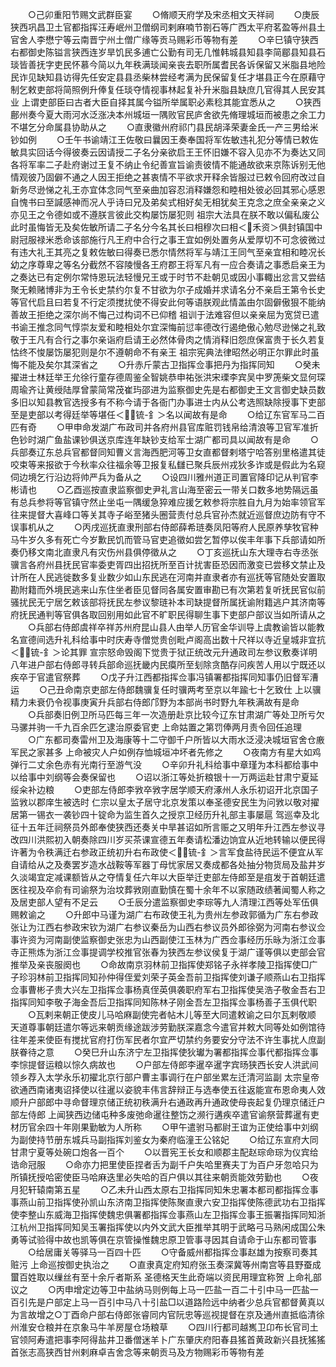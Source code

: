 <!-- { "loadSidebar": true } -->
　　○己卯重阳节赐文武群臣宴
　　○脩顺天府学及宋丞相文天祥祠
　　○庚辰狭西巩昌卫土官都指挥汪寿岷州卫僧纲司剌麻喃节劄石等广西太平府茗盈等州县土官舍人李懋宁等云南晋宁州土僧广缘等贡马赐彩币等物有差
　　○辛巳镇守狭西右都御史陈镒言狭西连岁旱饥民多逋亡公勤有司无几惟韩城县知县李简郿县知县石琰皆善抚字吏民怀慕今简以九年秩满琰闻亲丧去职所属耆民各诉保留又米脂县地险民诈见缺知县访得先任安定县县丞柴林尝经考满为民保留复任才堪县正今在原藉守制乞敕吏部将简照例升俸复任琰夺情视事林起复补升米脂县缺庶几官得其人民安其业  上谓吏部臣曰古者大臣自择其属今镒所举属职必素稔其能宜悉从之
　　○狭西鄜州奏今夏大雨河水泛涨决本州城垣一隅败官民庐舍欲先脩理城垣而被患之余工力不堪乞分命属县协助从之
　　○直隶徽州府祁门县民胡泽荣妻金氏一产三男给米钞如例
　　○壬午书谕靖江王佐敬曰曩因王奏奉国将军佐敏违礼犯分等情已敕佐敏具实回话今得彼奏云因请授二子名分亲欲启王王怀旧嫌不容入见亦不为奏达又同各将军率二子赴府谢过王复不纳止令纪善宣旨谕责彼情不能通故欲来京陈诉别无他情观彼乃固僻不通之人因王拒绝之甚衷情不平欲求开释余皆服过已敕令回府改过自新务尽逊悌之礼王亦宜体念同气至亲曲加容忍消释嫌怨和睦相处彼必回其邪心感恩自愧书曰至諴感神而况人乎诗曰兄及弟矣式相好矣无相犹矣王克念之庶全亲亲之义亦见王之令德如或不遵朕言彼此交构屡饬屡犯则  祖宗大法具在朕不敢以偏私废公此时虽悔皆无及矣佐敏所请二子名分今名其长曰相穆次曰相＜禾资＞俱封镇国中尉冠服禄米悉命该部施行凡王府中合行之事王宜如例处置务从爱厚切不可念彼微过有违大礼王其亮之复敕佐敏曰得奏已悉尔情然将军与靖江王同气至亲宜相和睦况长幼之序尊卑之等名分截然不容陵慢各王府郡王将军凡有一应合奏请之事悉启亲王为之奏达已有定例尔常恃恩玩法轻慢兄王或于时节不赴朝见或因小事輙出忿言又尝结聚无赖赌博非为王令长史禁约尔复不甘欲为尔子成婚并求请名分不亲启王第令长史等官代启且曰若复不行定须搅扰使不得安此何等语朕观此情盖由尔固僻傲狠不能纳善故王拒绝之深尔尚不悔己过构词不已仰稽  祖训于法难容但以亲亲屈为宽贷已遣书谕王推念同气惇崇友爱和睦相处尔宜深悔前愆率德改行遏绝傲心勉尽逊悌之礼致敬于王凡有合行之事尔亲诣府启请王必然体骨肉之情消释旧怨庶保富贵于长久若复怙终不悛屡饬屡犯则是尔不遵朝命不有亲王  祖宗宪典法律昭然必明正尔罪此时虽悔不能及矣尔其深省之
　　○升赤斤蒙古卫指挥佥事把丹为指挥同知
　　○癸未擢进士林廷举王允徐行童存德周鉴全智姚恭申祐张洪宋瑮李宾吴中罗箎柴文显何琛周瑜齐让黄绶陆厚曾蒙简常茂崔玙邵进为监察御史先是右都御史王文言御史缺员数多旧以知县教官选授多有不称今请于各衙门办事进士内从公考选照缺除授事下吏部至是吏部以考得廷举等堪任＜锍-釒＞名以闻故有是命
　　○给辽东官军马二百匹有奇
　　○甲申命发湖广布政司并各府州县官库赃罚钱帛给清浪等卫官军准折色钞时湖广鱼盐课钞俱送京库连年缺钞支给军士湖广都司具以闻故有是命
　　○兵部奏辽东总兵官都督同知曹义言海西肥河等卫女直都督剌塔宁哈答别里格遣其徒咬束等来报欲于今秋率众往福余等卫报复私讎已聚兵辰州戎狄多诈或是假此为名窥伺边境乞行沿边将帅严兵为备从之
　　○设四川雅州道正司置官降印记从判官李彬请也
　　○乙酉巡按直隶监察御史尹礼言山海至密云一带关口数多地势隔远虽有总兵参将等官镇守然止坐屯一隅缓急猝难应援乞敕参将宗胜自九月为始率领官军往来提督大喜峰口等关其寺子峪至猪头圈营责付总兵官孙杰就近巡督庶边防有守不误事机从之
　　○丙戌巡抚直隶刑部右侍郎薛希琏奏凤阳等府人民原养孳牧官种马牛岁久多有死亡今岁歉民饥而管马官吏追徵如尝乞暂停以俟丰年事下兵部请如所奏仍移文南北直隶凡有灾伤州县俱停徵从之
　　○丁亥巡抚山东大理寺右寺丞张骥言各府州县抚民官率委吏胥四出招抚所至百计扰害臣恐因而激变已尝移文禁止及计所在人民逃徙数多复业数少如山东民逃在河南并直隶者亦有巡抚等官随处安置取勘附籍而外境民逃来山东住坐者臣见督同各属安置审勘已有次第若复听抚民官似前骚扰民无宁居乞敕该部将抚民左参议黎琏补本司缺提督所属抚谕附籍逃户其济南等府抚民通判等官俱各取回别用如此官不旷职民得聊生事下吏部户部议当如所请从之
　　○兵部右侍郎虞祥卒祥苏州府昆山县人由举人历官金华训导上虞教谕皆以能教名宣德间选升礼科给事中时庆寿寺僧觉贵创毗卢阁高出数十尺祥以寺近皇城非宜抗＜锍-釒＞论其罪  宣宗怒命毁阁下觉贵于狱正统改元升通政司左参议敷奏详明八年进户部右侍郎寻转兵部命巡抚畿内民瘼所至刬除贪酷存问疾苦人用以宁既还以疾卒于官遣官祭葬
　　○戊子升江西都指挥佥事冯镇署都指挥同知事仍旧督军漕运
　　○己丑命南京吏部左侍郎魏骥复任时骥两考至京以年踰七十乞致仕  上以骥精力未衰仍令视事庚寅升兵部右侍郎邝野为本部尚书时野九年秩满故有是命
　　○兵部奏旧例卫所马匹每三年一次造册赴京比较今辽东甘肃湖广等处卫所亏欠马骡并驹一千九百余匹乞逮治原委官吏  上命姑置之第罚俸两月责令回任追理
　　○广东都司奏雷州卫及海康等十二守御千户所皆以大雨水泛浸决城垣官舍仓廒军民之家甚多  上命被灾人户如例存恤城垣冲坏者先修之
　　○夜南方有星大如鸡弹行二丈余色赤有光南行至游气没
　　○辛卯升礼科给事中章瑾为本科都给事中以给事中刘纲等会奏保留也
　　○诏以浙江等处折粮银十一万两运赴甘肃宁夏延绥籴补边粮
　　○吏部左侍郎李敩卒敩字居学顺天府涿州人永乐初诏开北京国子监敩以郡庠生被选时  仁宗以皇太子居守北京发策以奉圣德安民生为问敩以敬对擢居第一锡衣一袭钞四十锭命为监生首久之授京卫经历升礼部主事屡扈  驾巡幸及北征十五年迁祠祭员外郎奉使狭西还奏关中旱甚诏如所言赈之又明年升江西左参议寻改四川洪熙初入朝奏除四川岁买茶课宣德五年奏请松潘边饷宜从近地转输以便民得许著为令秩满迁右参政正统初升右布政使＜锍-釒＞言军食盐待民运不便宜从军自请给从之及奏罢岁造水战鞍等军器丁母忧家居又奏成都各处抽分物货局及盐井岁久淡竭宜定减课额皆从之夺情复任六年以大臣举迁吏部左侍郎至是疽发于首朝廷遣医往视及卒俞有司谕祭为治坟葬敩刚直勤慎在蜀十余年不以家随政绩著闻蜀人称之及居吏部人望有不足云
　　○壬辰分遣监察御史李琮等九人清理江西等处军伍俱赐敕谕之
　　○升郎中马谨为湖广右布政使王礼为贵州左参政郭循为广东右参政张让为江西右参政宋钦为湖广右参议秦岳为山西右参议员外郎徐弼为河南右参议佥事许资为河南副使监察御史张忠为山西副使江玉林为广西佥事经历乐昹为浙江佥事寺正熊炼为浙江佥事提调学校推官张春为狭西左参议侯复于湖广谨等俱以吏部会官推举及亲丧服阕也
　　○命故南京羽林前卫指挥使郑铭子永祥孝陵卫指挥使□广子珍羽林前卫指挥同知孙仲得侄爱刘荣子英金吾前卫指挥使刘谦子顺燕山右卫指挥佥事曹彬子贵大兴左卫指挥佥事杨真侄英俱袭职府军右卫指挥使吴浩子敬金吾右卫指挥同知李敬子海金吾后卫指挥同知陈林子刚金吾左卫指挥佥事杨善子玉俱代职
　　○瓦剌来朝正使皮儿马哈麻副使完者帖木儿等至大同遣敕谕之曰尔瓦剌敬顺  天道尊事朝廷遣尔等远来朝贡缘途跋涉劳勤朕深嘉念今遣官并敕大同等处如例馆待往年差来使臣有搅扰官府打伤军民者尔宜严切禁约务要安分守法不许生事扰人庶副朕眷待之意
　　○癸巳升山东济宁左卫指挥使狄瓛为署都指挥佥事代都指挥佥事李悰提督运粮以悰久病故也
　　○户部左侍郎李暹卒暹字宾旸狭西长安人洪武间领乡荐入太学永乐初擢北京行部户曹主事调行在户部坐累左迁清河监副  太宗皇帝欲通西南诸夷诏择使以往暹以姿貌丰伟言辞辩正与选奉使五往返能宣布恩命夷人效顺升户部郎中寻命督理京储正统初秩满升右通政再升通政使母丧起复仍理京储迁户部左侍郎  上闻狭西边储屯种多废弛命暹往整饬之濒行遘疾卒遣官谕祭营葬暹有吏材历官余四十年刚果勤敏为人所称
　　○甲午遣驸马都尉王谊为正使给事中刘纲为副使持节册东城兵马副指挥刘鉴女为秦府临潼王公铭妃
　　○给辽东宣府大同甘肃宁夏等处碗口炮各一百个
　　○以晋宪王长女和顺郡主配赵琮命琮为仪宾给诰命冠服
　　○命亦力把里使臣捏者舌为副千户失哈里赛夫丁为百户牙忽哈只为所镇抚授哈密使臣马哈麻迭里必失哈的百户俱以其往来朝贡能效劳勤也
　　○夜月犯轩辕南第五星
　　○乙未升山西太原右卫指挥同知朱忠署本都司都指挥佥事事燕山前卫指挥使孙凯山东济南卫指挥使陈聚直隶六安卫指挥使陈德武功右卫指挥使李整山东威海卫指挥使魏忠俱署都指挥佥事燕山左卫指挥佥事王振署指挥同知浙江杭州卫指挥同知吴玉署指挥使以内外文武大臣推举其明于武略弓马熟闲成国公朱勇等试验得中故也凯等俱在京管操惟魏忠原卫管事寻因其自请命于山东都司管事
　　○给居庸关等驿马一百四十匹
　　○守备威州都指挥佥事赵雄为按察司奏其赃污  上命巡按御史执治之
　　○直隶真定府知府张玉奏深冀等州南宫等县野蚕成蠒百姓取以缫丝有至十余斤者斯系  圣德格天生此奇端以资民用理宜称贺  上命礼部议之
　　○丙申增定边等卫中盐纳马则例每上马一匹盐一百二十引中马一匹盐一百引先是户部定上马一百引中马八十引盐□以道路险远中纳者少总兵官都督黄真以为言故增之○丁酉命户部右侍郎张睿同内官阮忠等巡视提督在京及通州直抵临清徐州淮安仓粮并在京象马牛羊房屋仓场粮草
　　○四川行都司越嶲卫卬布长官司土官领阿寿遣把事李阿得盐井卫番僧迷羊卜广东肇庆府阳春县猺首黄政新兴县抚猺猺首张志高狭西甘州剌麻卓吉舍念等来朝贡马及方物赐彩币等物有差
